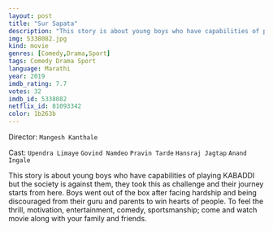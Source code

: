 ```yaml
---
layout: post
title: "Sur Sapata"
description: "This story is about young boys who have capabilities of playing KABADDI but the society is against them, they took this as challenge and their journey starts from here. Boys went out of the box after facing hardship and being discouraged from their guru and parents to win hearts of people. To feel the thrill, motivation, entertainment, comedy, sportsmanship; come and watch movie along with your family and friends..."
img: 5338082.jpg
kind: movie
genres: [Comedy,Drama,Sport]
tags: Comedy Drama Sport 
language: Marathi
year: 2019
imdb_rating: 7.7
votes: 32
imdb_id: 5338082
netflix_id: 81093342
color: 1b263b
---
```

Director: `Mangesh Kanthale`  

Cast: `Upendra Limaye` `Govind Namdeo` `Pravin Tarde` `Hansraj Jagtap` `Anand Ingale` 

This story is about young boys who have capabilities of playing KABADDI but the society is against them, they took this as challenge and their journey starts from here. Boys went out of the box after facing hardship and being discouraged from their guru and parents to win hearts of people. To feel the thrill, motivation, entertainment, comedy, sportsmanship; come and watch movie along with your family and friends.